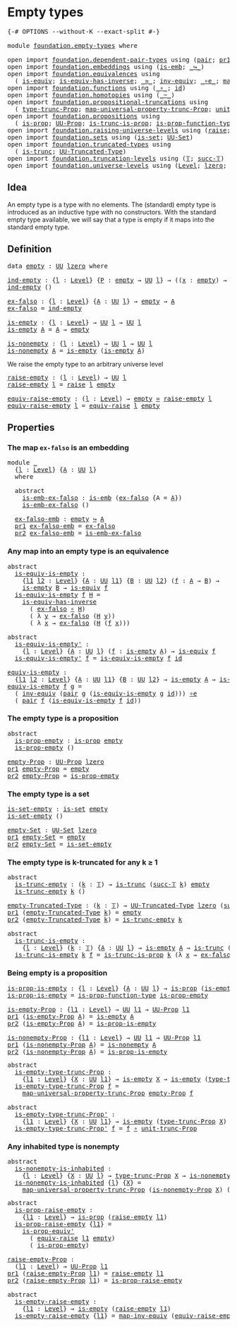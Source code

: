 # Empty types

<pre class="Agda"><a id="24" class="Symbol">{-#</a> <a id="28" class="Keyword">OPTIONS</a> <a id="36" class="Pragma">--without-K</a> <a id="48" class="Pragma">--exact-split</a> <a id="62" class="Symbol">#-}</a>

<a id="67" class="Keyword">module</a> <a id="74" href="foundation.empty-types.html" class="Module">foundation.empty-types</a> <a id="97" class="Keyword">where</a>

<a id="104" class="Keyword">open</a> <a id="109" class="Keyword">import</a> <a id="116" href="foundation.dependent-pair-types.html" class="Module">foundation.dependent-pair-types</a> <a id="148" class="Keyword">using</a> <a id="154" class="Symbol">(</a><a id="155" href="foundation-core.dependent-pair-types.html#575" class="InductiveConstructor">pair</a><a id="159" class="Symbol">;</a> <a id="161" href="foundation-core.dependent-pair-types.html#592" class="Field">pr1</a><a id="164" class="Symbol">;</a> <a id="166" href="foundation-core.dependent-pair-types.html#604" class="Field">pr2</a><a id="169" class="Symbol">)</a>
<a id="171" class="Keyword">open</a> <a id="176" class="Keyword">import</a> <a id="183" href="foundation.embeddings.html" class="Module">foundation.embeddings</a> <a id="205" class="Keyword">using</a> <a id="211" class="Symbol">(</a><a id="212" href="foundation-core.embeddings.html#980" class="Function">is-emb</a><a id="218" class="Symbol">;</a> <a id="220" href="foundation-core.embeddings.html#1062" class="Function Operator">_↪_</a><a id="223" class="Symbol">)</a>
<a id="225" class="Keyword">open</a> <a id="230" class="Keyword">import</a> <a id="237" href="foundation.equivalences.html" class="Module">foundation.equivalences</a> <a id="261" class="Keyword">using</a>
  <a id="269" class="Symbol">(</a> <a id="271" href="foundation-core.equivalences.html#1542" class="Function">is-equiv</a><a id="279" class="Symbol">;</a> <a id="281" href="foundation-core.equivalences.html#2999" class="Function">is-equiv-has-inverse</a><a id="301" class="Symbol">;</a> <a id="303" href="foundation-core.equivalences.html#1607" class="Function Operator">_≃_</a><a id="306" class="Symbol">;</a> <a id="308" href="foundation-core.equivalences.html#5707" class="Function">inv-equiv</a><a id="317" class="Symbol">;</a> <a id="319" href="foundation-core.equivalences.html#7843" class="Function Operator">_∘e_</a><a id="323" class="Symbol">;</a> <a id="325" href="foundation-core.equivalences.html#5022" class="Function">map-inv-equiv</a><a id="338" class="Symbol">)</a>
<a id="340" class="Keyword">open</a> <a id="345" class="Keyword">import</a> <a id="352" href="foundation.functions.html" class="Module">foundation.functions</a> <a id="373" class="Keyword">using</a> <a id="379" class="Symbol">(</a><a id="380" href="foundation-core.functions.html#407" class="Function Operator">_∘_</a><a id="383" class="Symbol">;</a> <a id="385" href="foundation-core.functions.html#309" class="Function">id</a><a id="387" class="Symbol">)</a>
<a id="389" class="Keyword">open</a> <a id="394" class="Keyword">import</a> <a id="401" href="foundation.homotopies.html" class="Module">foundation.homotopies</a> <a id="423" class="Keyword">using</a> <a id="429" class="Symbol">(</a><a id="430" href="foundation-core.homotopies.html#467" class="Function Operator">_~_</a><a id="433" class="Symbol">)</a>
<a id="435" class="Keyword">open</a> <a id="440" class="Keyword">import</a> <a id="447" href="foundation.propositional-truncations.html" class="Module">foundation.propositional-truncations</a> <a id="484" class="Keyword">using</a>
  <a id="492" class="Symbol">(</a> <a id="494" href="foundation.propositional-truncations.html#1701" class="Postulate">type-trunc-Prop</a><a id="509" class="Symbol">;</a> <a id="511" href="foundation.propositional-truncations.html#4789" class="Function">map-universal-property-trunc-Prop</a><a id="544" class="Symbol">;</a> <a id="546" href="foundation.propositional-truncations.html#1756" class="Postulate">unit-trunc-Prop</a><a id="561" class="Symbol">)</a>
<a id="563" class="Keyword">open</a> <a id="568" class="Keyword">import</a> <a id="575" href="foundation.propositions.html" class="Module">foundation.propositions</a> <a id="599" class="Keyword">using</a>
  <a id="607" class="Symbol">(</a> <a id="609" href="foundation-core.propositions.html#1246" class="Function">is-prop</a><a id="616" class="Symbol">;</a> <a id="618" href="foundation-core.propositions.html#1322" class="Function">UU-Prop</a><a id="625" class="Symbol">;</a> <a id="627" href="foundation.propositions.html#940" class="Function">is-trunc-is-prop</a><a id="643" class="Symbol">;</a> <a id="645" href="foundation.propositions.html#3080" class="Function">is-prop-function-type</a><a id="666" class="Symbol">;</a> <a id="668" href="foundation-core.propositions.html#4815" class="Function">is-prop-equiv&#39;</a><a id="682" class="Symbol">)</a>
<a id="684" class="Keyword">open</a> <a id="689" class="Keyword">import</a> <a id="696" href="foundation.raising-universe-levels.html" class="Module">foundation.raising-universe-levels</a> <a id="731" class="Keyword">using</a> <a id="737" class="Symbol">(</a><a id="738" href="foundation.raising-universe-levels.html#765" class="Datatype">raise</a><a id="743" class="Symbol">;</a> <a id="745" href="foundation.raising-universe-levels.html#1342" class="Function">equiv-raise</a><a id="756" class="Symbol">)</a>
<a id="758" class="Keyword">open</a> <a id="763" class="Keyword">import</a> <a id="770" href="foundation.sets.html" class="Module">foundation.sets</a> <a id="786" class="Keyword">using</a> <a id="792" class="Symbol">(</a><a id="793" href="foundation-core.sets.html#1099" class="Function">is-set</a><a id="799" class="Symbol">;</a> <a id="801" href="foundation-core.sets.html#1177" class="Function">UU-Set</a><a id="807" class="Symbol">)</a>
<a id="809" class="Keyword">open</a> <a id="814" class="Keyword">import</a> <a id="821" href="foundation.truncated-types.html" class="Module">foundation.truncated-types</a> <a id="848" class="Keyword">using</a>
  <a id="856" class="Symbol">(</a> <a id="858" href="foundation-core.truncated-types.html#1466" class="Function">is-trunc</a><a id="866" class="Symbol">;</a> <a id="868" href="foundation-core.truncated-types.html#1651" class="Function">UU-Truncated-Type</a><a id="885" class="Symbol">)</a>
<a id="887" class="Keyword">open</a> <a id="892" class="Keyword">import</a> <a id="899" href="foundation.truncation-levels.html" class="Module">foundation.truncation-levels</a> <a id="928" class="Keyword">using</a> <a id="934" class="Symbol">(</a><a id="935" href="foundation-core.truncation-levels.html#382" class="Datatype">𝕋</a><a id="936" class="Symbol">;</a> <a id="938" href="foundation-core.truncation-levels.html#419" class="InductiveConstructor">succ-𝕋</a><a id="944" class="Symbol">)</a>
<a id="946" class="Keyword">open</a> <a id="951" class="Keyword">import</a> <a id="958" href="foundation.universe-levels.html" class="Module">foundation.universe-levels</a> <a id="985" class="Keyword">using</a> <a id="991" class="Symbol">(</a><a id="992" href="Agda.Primitive.html#597" class="Postulate">Level</a><a id="997" class="Symbol">;</a> <a id="999" href="Agda.Primitive.html#764" class="Primitive">lzero</a><a id="1004" class="Symbol">;</a> <a id="1006" href="foundation-core.universe-levels.html#222" class="Primitive">UU</a><a id="1008" class="Symbol">)</a>
</pre>
## Idea

An empty type is a type with no elements. The (standard) empty type is introduced as an inductive type with no constructors. With the standard empty type available, we will say that a type is empty if it maps into the standard empty type.

## Definition

<pre class="Agda"><a id="1287" class="Keyword">data</a> <a id="empty"></a><a id="1292" href="foundation.empty-types.html#1292" class="Datatype">empty</a> <a id="1298" class="Symbol">:</a> <a id="1300" href="foundation-core.universe-levels.html#222" class="Primitive">UU</a> <a id="1303" href="Agda.Primitive.html#764" class="Primitive">lzero</a> <a id="1309" class="Keyword">where</a>

<a id="ind-empty"></a><a id="1316" href="foundation.empty-types.html#1316" class="Function">ind-empty</a> <a id="1326" class="Symbol">:</a> <a id="1328" class="Symbol">{</a><a id="1329" href="foundation.empty-types.html#1329" class="Bound">l</a> <a id="1331" class="Symbol">:</a> <a id="1333" href="Agda.Primitive.html#597" class="Postulate">Level</a><a id="1338" class="Symbol">}</a> <a id="1340" class="Symbol">{</a><a id="1341" href="foundation.empty-types.html#1341" class="Bound">P</a> <a id="1343" class="Symbol">:</a> <a id="1345" href="foundation.empty-types.html#1292" class="Datatype">empty</a> <a id="1351" class="Symbol">→</a> <a id="1353" href="foundation-core.universe-levels.html#222" class="Primitive">UU</a> <a id="1356" href="foundation.empty-types.html#1329" class="Bound">l</a><a id="1357" class="Symbol">}</a> <a id="1359" class="Symbol">→</a> <a id="1361" class="Symbol">((</a><a id="1363" href="foundation.empty-types.html#1363" class="Bound">x</a> <a id="1365" class="Symbol">:</a> <a id="1367" href="foundation.empty-types.html#1292" class="Datatype">empty</a><a id="1372" class="Symbol">)</a> <a id="1374" class="Symbol">→</a> <a id="1376" href="foundation.empty-types.html#1341" class="Bound">P</a> <a id="1378" href="foundation.empty-types.html#1363" class="Bound">x</a><a id="1379" class="Symbol">)</a>
<a id="1381" href="foundation.empty-types.html#1316" class="Function">ind-empty</a> <a id="1391" class="Symbol">()</a>

<a id="ex-falso"></a><a id="1395" href="foundation.empty-types.html#1395" class="Function">ex-falso</a> <a id="1404" class="Symbol">:</a> <a id="1406" class="Symbol">{</a><a id="1407" href="foundation.empty-types.html#1407" class="Bound">l</a> <a id="1409" class="Symbol">:</a> <a id="1411" href="Agda.Primitive.html#597" class="Postulate">Level</a><a id="1416" class="Symbol">}</a> <a id="1418" class="Symbol">{</a><a id="1419" href="foundation.empty-types.html#1419" class="Bound">A</a> <a id="1421" class="Symbol">:</a> <a id="1423" href="foundation-core.universe-levels.html#222" class="Primitive">UU</a> <a id="1426" href="foundation.empty-types.html#1407" class="Bound">l</a><a id="1427" class="Symbol">}</a> <a id="1429" class="Symbol">→</a> <a id="1431" href="foundation.empty-types.html#1292" class="Datatype">empty</a> <a id="1437" class="Symbol">→</a> <a id="1439" href="foundation.empty-types.html#1419" class="Bound">A</a>
<a id="1441" href="foundation.empty-types.html#1395" class="Function">ex-falso</a> <a id="1450" class="Symbol">=</a> <a id="1452" href="foundation.empty-types.html#1316" class="Function">ind-empty</a>

<a id="is-empty"></a><a id="1463" href="foundation.empty-types.html#1463" class="Function">is-empty</a> <a id="1472" class="Symbol">:</a> <a id="1474" class="Symbol">{</a><a id="1475" href="foundation.empty-types.html#1475" class="Bound">l</a> <a id="1477" class="Symbol">:</a> <a id="1479" href="Agda.Primitive.html#597" class="Postulate">Level</a><a id="1484" class="Symbol">}</a> <a id="1486" class="Symbol">→</a> <a id="1488" href="foundation-core.universe-levels.html#222" class="Primitive">UU</a> <a id="1491" href="foundation.empty-types.html#1475" class="Bound">l</a> <a id="1493" class="Symbol">→</a> <a id="1495" href="foundation-core.universe-levels.html#222" class="Primitive">UU</a> <a id="1498" href="foundation.empty-types.html#1475" class="Bound">l</a>
<a id="1500" href="foundation.empty-types.html#1463" class="Function">is-empty</a> <a id="1509" href="foundation.empty-types.html#1509" class="Bound">A</a> <a id="1511" class="Symbol">=</a> <a id="1513" href="foundation.empty-types.html#1509" class="Bound">A</a> <a id="1515" class="Symbol">→</a> <a id="1517" href="foundation.empty-types.html#1292" class="Datatype">empty</a>

<a id="is-nonempty"></a><a id="1524" href="foundation.empty-types.html#1524" class="Function">is-nonempty</a> <a id="1536" class="Symbol">:</a> <a id="1538" class="Symbol">{</a><a id="1539" href="foundation.empty-types.html#1539" class="Bound">l</a> <a id="1541" class="Symbol">:</a> <a id="1543" href="Agda.Primitive.html#597" class="Postulate">Level</a><a id="1548" class="Symbol">}</a> <a id="1550" class="Symbol">→</a> <a id="1552" href="foundation-core.universe-levels.html#222" class="Primitive">UU</a> <a id="1555" href="foundation.empty-types.html#1539" class="Bound">l</a> <a id="1557" class="Symbol">→</a> <a id="1559" href="foundation-core.universe-levels.html#222" class="Primitive">UU</a> <a id="1562" href="foundation.empty-types.html#1539" class="Bound">l</a>
<a id="1564" href="foundation.empty-types.html#1524" class="Function">is-nonempty</a> <a id="1576" href="foundation.empty-types.html#1576" class="Bound">A</a> <a id="1578" class="Symbol">=</a> <a id="1580" href="foundation.empty-types.html#1463" class="Function">is-empty</a> <a id="1589" class="Symbol">(</a><a id="1590" href="foundation.empty-types.html#1463" class="Function">is-empty</a> <a id="1599" href="foundation.empty-types.html#1576" class="Bound">A</a><a id="1600" class="Symbol">)</a>
</pre>
We raise the empty type to an arbitrary universe level

<pre class="Agda"><a id="raise-empty"></a><a id="1671" href="foundation.empty-types.html#1671" class="Function">raise-empty</a> <a id="1683" class="Symbol">:</a> <a id="1685" class="Symbol">(</a><a id="1686" href="foundation.empty-types.html#1686" class="Bound">l</a> <a id="1688" class="Symbol">:</a> <a id="1690" href="Agda.Primitive.html#597" class="Postulate">Level</a><a id="1695" class="Symbol">)</a> <a id="1697" class="Symbol">→</a> <a id="1699" href="foundation-core.universe-levels.html#222" class="Primitive">UU</a> <a id="1702" href="foundation.empty-types.html#1686" class="Bound">l</a>
<a id="1704" href="foundation.empty-types.html#1671" class="Function">raise-empty</a> <a id="1716" href="foundation.empty-types.html#1716" class="Bound">l</a> <a id="1718" class="Symbol">=</a> <a id="1720" href="foundation.raising-universe-levels.html#765" class="Datatype">raise</a> <a id="1726" href="foundation.empty-types.html#1716" class="Bound">l</a> <a id="1728" href="foundation.empty-types.html#1292" class="Datatype">empty</a>

<a id="equiv-raise-empty"></a><a id="1735" href="foundation.empty-types.html#1735" class="Function">equiv-raise-empty</a> <a id="1753" class="Symbol">:</a> <a id="1755" class="Symbol">(</a><a id="1756" href="foundation.empty-types.html#1756" class="Bound">l</a> <a id="1758" class="Symbol">:</a> <a id="1760" href="Agda.Primitive.html#597" class="Postulate">Level</a><a id="1765" class="Symbol">)</a> <a id="1767" class="Symbol">→</a> <a id="1769" href="foundation.empty-types.html#1292" class="Datatype">empty</a> <a id="1775" href="foundation-core.equivalences.html#1607" class="Function Operator">≃</a> <a id="1777" href="foundation.empty-types.html#1671" class="Function">raise-empty</a> <a id="1789" href="foundation.empty-types.html#1756" class="Bound">l</a>
<a id="1791" href="foundation.empty-types.html#1735" class="Function">equiv-raise-empty</a> <a id="1809" href="foundation.empty-types.html#1809" class="Bound">l</a> <a id="1811" class="Symbol">=</a> <a id="1813" href="foundation.raising-universe-levels.html#1342" class="Function">equiv-raise</a> <a id="1825" href="foundation.empty-types.html#1809" class="Bound">l</a> <a id="1827" href="foundation.empty-types.html#1292" class="Datatype">empty</a>
</pre>
## Properties

### The map `ex-falso` is an embedding

<pre class="Agda"><a id="1901" class="Keyword">module</a> <a id="1908" href="foundation.empty-types.html#1908" class="Module">_</a>
  <a id="1912" class="Symbol">{</a><a id="1913" href="foundation.empty-types.html#1913" class="Bound">l</a> <a id="1915" class="Symbol">:</a> <a id="1917" href="Agda.Primitive.html#597" class="Postulate">Level</a><a id="1922" class="Symbol">}</a> <a id="1924" class="Symbol">{</a><a id="1925" href="foundation.empty-types.html#1925" class="Bound">A</a> <a id="1927" class="Symbol">:</a> <a id="1929" href="foundation-core.universe-levels.html#222" class="Primitive">UU</a> <a id="1932" href="foundation.empty-types.html#1913" class="Bound">l</a><a id="1933" class="Symbol">}</a>
  <a id="1937" class="Keyword">where</a>
  
  <a id="1948" class="Keyword">abstract</a>
    <a id="1961" href="foundation.empty-types.html#1961" class="Function">is-emb-ex-falso</a> <a id="1977" class="Symbol">:</a> <a id="1979" href="foundation-core.embeddings.html#980" class="Function">is-emb</a> <a id="1986" class="Symbol">(</a><a id="1987" href="foundation.empty-types.html#1395" class="Function">ex-falso</a> <a id="1996" class="Symbol">{</a><a id="1997" class="Argument">A</a> <a id="1999" class="Symbol">=</a> <a id="2001" href="foundation.empty-types.html#1925" class="Bound">A</a><a id="2002" class="Symbol">})</a>
    <a id="2009" href="foundation.empty-types.html#1961" class="Function">is-emb-ex-falso</a> <a id="2025" class="Symbol">()</a>

  <a id="2031" href="foundation.empty-types.html#2031" class="Function">ex-falso-emb</a> <a id="2044" class="Symbol">:</a> <a id="2046" href="foundation.empty-types.html#1292" class="Datatype">empty</a> <a id="2052" href="foundation-core.embeddings.html#1062" class="Function Operator">↪</a> <a id="2054" href="foundation.empty-types.html#1925" class="Bound">A</a>
  <a id="2058" href="foundation-core.dependent-pair-types.html#592" class="Field">pr1</a> <a id="2062" href="foundation.empty-types.html#2031" class="Function">ex-falso-emb</a> <a id="2075" class="Symbol">=</a> <a id="2077" href="foundation.empty-types.html#1395" class="Function">ex-falso</a>
  <a id="2088" href="foundation-core.dependent-pair-types.html#604" class="Field">pr2</a> <a id="2092" href="foundation.empty-types.html#2031" class="Function">ex-falso-emb</a> <a id="2105" class="Symbol">=</a> <a id="2107" href="foundation.empty-types.html#1961" class="Function">is-emb-ex-falso</a>
</pre>
### Any map into an empty type is an equivalence

<pre class="Agda"><a id="2186" class="Keyword">abstract</a>
  <a id="is-equiv-is-empty"></a><a id="2197" href="foundation.empty-types.html#2197" class="Function">is-equiv-is-empty</a> <a id="2215" class="Symbol">:</a>
    <a id="2221" class="Symbol">{</a><a id="2222" href="foundation.empty-types.html#2222" class="Bound">l1</a> <a id="2225" href="foundation.empty-types.html#2225" class="Bound">l2</a> <a id="2228" class="Symbol">:</a> <a id="2230" href="Agda.Primitive.html#597" class="Postulate">Level</a><a id="2235" class="Symbol">}</a> <a id="2237" class="Symbol">{</a><a id="2238" href="foundation.empty-types.html#2238" class="Bound">A</a> <a id="2240" class="Symbol">:</a> <a id="2242" href="foundation-core.universe-levels.html#222" class="Primitive">UU</a> <a id="2245" href="foundation.empty-types.html#2222" class="Bound">l1</a><a id="2247" class="Symbol">}</a> <a id="2249" class="Symbol">{</a><a id="2250" href="foundation.empty-types.html#2250" class="Bound">B</a> <a id="2252" class="Symbol">:</a> <a id="2254" href="foundation-core.universe-levels.html#222" class="Primitive">UU</a> <a id="2257" href="foundation.empty-types.html#2225" class="Bound">l2</a><a id="2259" class="Symbol">}</a> <a id="2261" class="Symbol">(</a><a id="2262" href="foundation.empty-types.html#2262" class="Bound">f</a> <a id="2264" class="Symbol">:</a> <a id="2266" href="foundation.empty-types.html#2238" class="Bound">A</a> <a id="2268" class="Symbol">→</a> <a id="2270" href="foundation.empty-types.html#2250" class="Bound">B</a><a id="2271" class="Symbol">)</a> <a id="2273" class="Symbol">→</a>
    <a id="2279" href="foundation.empty-types.html#1463" class="Function">is-empty</a> <a id="2288" href="foundation.empty-types.html#2250" class="Bound">B</a> <a id="2290" class="Symbol">→</a> <a id="2292" href="foundation-core.equivalences.html#1542" class="Function">is-equiv</a> <a id="2301" href="foundation.empty-types.html#2262" class="Bound">f</a>
  <a id="2305" href="foundation.empty-types.html#2197" class="Function">is-equiv-is-empty</a> <a id="2323" href="foundation.empty-types.html#2323" class="Bound">f</a> <a id="2325" href="foundation.empty-types.html#2325" class="Bound">H</a> <a id="2327" class="Symbol">=</a>
    <a id="2333" href="foundation-core.equivalences.html#2999" class="Function">is-equiv-has-inverse</a>
      <a id="2360" class="Symbol">(</a> <a id="2362" href="foundation.empty-types.html#1395" class="Function">ex-falso</a> <a id="2371" href="foundation-core.functions.html#407" class="Function Operator">∘</a> <a id="2373" href="foundation.empty-types.html#2325" class="Bound">H</a><a id="2374" class="Symbol">)</a>
      <a id="2382" class="Symbol">(</a> <a id="2384" class="Symbol">λ</a> <a id="2386" href="foundation.empty-types.html#2386" class="Bound">y</a> <a id="2388" class="Symbol">→</a> <a id="2390" href="foundation.empty-types.html#1395" class="Function">ex-falso</a> <a id="2399" class="Symbol">(</a><a id="2400" href="foundation.empty-types.html#2325" class="Bound">H</a> <a id="2402" href="foundation.empty-types.html#2386" class="Bound">y</a><a id="2403" class="Symbol">))</a>
      <a id="2412" class="Symbol">(</a> <a id="2414" class="Symbol">λ</a> <a id="2416" href="foundation.empty-types.html#2416" class="Bound">x</a> <a id="2418" class="Symbol">→</a> <a id="2420" href="foundation.empty-types.html#1395" class="Function">ex-falso</a> <a id="2429" class="Symbol">(</a><a id="2430" href="foundation.empty-types.html#2325" class="Bound">H</a> <a id="2432" class="Symbol">(</a><a id="2433" href="foundation.empty-types.html#2323" class="Bound">f</a> <a id="2435" href="foundation.empty-types.html#2416" class="Bound">x</a><a id="2436" class="Symbol">)))</a>

<a id="2441" class="Keyword">abstract</a>
  <a id="is-equiv-is-empty&#39;"></a><a id="2452" href="foundation.empty-types.html#2452" class="Function">is-equiv-is-empty&#39;</a> <a id="2471" class="Symbol">:</a>
    <a id="2477" class="Symbol">{</a><a id="2478" href="foundation.empty-types.html#2478" class="Bound">l</a> <a id="2480" class="Symbol">:</a> <a id="2482" href="Agda.Primitive.html#597" class="Postulate">Level</a><a id="2487" class="Symbol">}</a> <a id="2489" class="Symbol">{</a><a id="2490" href="foundation.empty-types.html#2490" class="Bound">A</a> <a id="2492" class="Symbol">:</a> <a id="2494" href="foundation-core.universe-levels.html#222" class="Primitive">UU</a> <a id="2497" href="foundation.empty-types.html#2478" class="Bound">l</a><a id="2498" class="Symbol">}</a> <a id="2500" class="Symbol">(</a><a id="2501" href="foundation.empty-types.html#2501" class="Bound">f</a> <a id="2503" class="Symbol">:</a> <a id="2505" href="foundation.empty-types.html#1463" class="Function">is-empty</a> <a id="2514" href="foundation.empty-types.html#2490" class="Bound">A</a><a id="2515" class="Symbol">)</a> <a id="2517" class="Symbol">→</a> <a id="2519" href="foundation-core.equivalences.html#1542" class="Function">is-equiv</a> <a id="2528" href="foundation.empty-types.html#2501" class="Bound">f</a>
  <a id="2532" href="foundation.empty-types.html#2452" class="Function">is-equiv-is-empty&#39;</a> <a id="2551" href="foundation.empty-types.html#2551" class="Bound">f</a> <a id="2553" class="Symbol">=</a> <a id="2555" href="foundation.empty-types.html#2197" class="Function">is-equiv-is-empty</a> <a id="2573" href="foundation.empty-types.html#2551" class="Bound">f</a> <a id="2575" href="foundation-core.functions.html#309" class="Function">id</a>

<a id="equiv-is-empty"></a><a id="2579" href="foundation.empty-types.html#2579" class="Function">equiv-is-empty</a> <a id="2594" class="Symbol">:</a>
  <a id="2598" class="Symbol">{</a><a id="2599" href="foundation.empty-types.html#2599" class="Bound">l1</a> <a id="2602" href="foundation.empty-types.html#2602" class="Bound">l2</a> <a id="2605" class="Symbol">:</a> <a id="2607" href="Agda.Primitive.html#597" class="Postulate">Level</a><a id="2612" class="Symbol">}</a> <a id="2614" class="Symbol">{</a><a id="2615" href="foundation.empty-types.html#2615" class="Bound">A</a> <a id="2617" class="Symbol">:</a> <a id="2619" href="foundation-core.universe-levels.html#222" class="Primitive">UU</a> <a id="2622" href="foundation.empty-types.html#2599" class="Bound">l1</a><a id="2624" class="Symbol">}</a> <a id="2626" class="Symbol">{</a><a id="2627" href="foundation.empty-types.html#2627" class="Bound">B</a> <a id="2629" class="Symbol">:</a> <a id="2631" href="foundation-core.universe-levels.html#222" class="Primitive">UU</a> <a id="2634" href="foundation.empty-types.html#2602" class="Bound">l2</a><a id="2636" class="Symbol">}</a> <a id="2638" class="Symbol">→</a> <a id="2640" href="foundation.empty-types.html#1463" class="Function">is-empty</a> <a id="2649" href="foundation.empty-types.html#2615" class="Bound">A</a> <a id="2651" class="Symbol">→</a> <a id="2653" href="foundation.empty-types.html#1463" class="Function">is-empty</a> <a id="2662" href="foundation.empty-types.html#2627" class="Bound">B</a> <a id="2664" class="Symbol">→</a> <a id="2666" href="foundation.empty-types.html#2615" class="Bound">A</a> <a id="2668" href="foundation-core.equivalences.html#1607" class="Function Operator">≃</a> <a id="2670" href="foundation.empty-types.html#2627" class="Bound">B</a>
<a id="2672" href="foundation.empty-types.html#2579" class="Function">equiv-is-empty</a> <a id="2687" href="foundation.empty-types.html#2687" class="Bound">f</a> <a id="2689" href="foundation.empty-types.html#2689" class="Bound">g</a> <a id="2691" class="Symbol">=</a>
  <a id="2695" class="Symbol">(</a> <a id="2697" href="foundation-core.equivalences.html#5707" class="Function">inv-equiv</a> <a id="2707" class="Symbol">(</a><a id="2708" href="foundation-core.dependent-pair-types.html#575" class="InductiveConstructor">pair</a> <a id="2713" href="foundation.empty-types.html#2689" class="Bound">g</a> <a id="2715" class="Symbol">(</a><a id="2716" href="foundation.empty-types.html#2197" class="Function">is-equiv-is-empty</a> <a id="2734" href="foundation.empty-types.html#2689" class="Bound">g</a> <a id="2736" href="foundation-core.functions.html#309" class="Function">id</a><a id="2738" class="Symbol">)))</a> <a id="2742" href="foundation-core.equivalences.html#7843" class="Function Operator">∘e</a>
  <a id="2747" class="Symbol">(</a> <a id="2749" href="foundation-core.dependent-pair-types.html#575" class="InductiveConstructor">pair</a> <a id="2754" href="foundation.empty-types.html#2687" class="Bound">f</a> <a id="2756" class="Symbol">(</a><a id="2757" href="foundation.empty-types.html#2197" class="Function">is-equiv-is-empty</a> <a id="2775" href="foundation.empty-types.html#2687" class="Bound">f</a> <a id="2777" href="foundation-core.functions.html#309" class="Function">id</a><a id="2779" class="Symbol">))</a>
</pre>
### The empty type is a proposition

<pre class="Agda"><a id="2832" class="Keyword">abstract</a>
  <a id="is-prop-empty"></a><a id="2843" href="foundation.empty-types.html#2843" class="Function">is-prop-empty</a> <a id="2857" class="Symbol">:</a> <a id="2859" href="foundation-core.propositions.html#1246" class="Function">is-prop</a> <a id="2867" href="foundation.empty-types.html#1292" class="Datatype">empty</a>
  <a id="2875" href="foundation.empty-types.html#2843" class="Function">is-prop-empty</a> <a id="2889" class="Symbol">()</a>

<a id="empty-Prop"></a><a id="2893" href="foundation.empty-types.html#2893" class="Function">empty-Prop</a> <a id="2904" class="Symbol">:</a> <a id="2906" href="foundation-core.propositions.html#1322" class="Function">UU-Prop</a> <a id="2914" href="Agda.Primitive.html#764" class="Primitive">lzero</a>
<a id="2920" href="foundation-core.dependent-pair-types.html#592" class="Field">pr1</a> <a id="2924" href="foundation.empty-types.html#2893" class="Function">empty-Prop</a> <a id="2935" class="Symbol">=</a> <a id="2937" href="foundation.empty-types.html#1292" class="Datatype">empty</a>
<a id="2943" href="foundation-core.dependent-pair-types.html#604" class="Field">pr2</a> <a id="2947" href="foundation.empty-types.html#2893" class="Function">empty-Prop</a> <a id="2958" class="Symbol">=</a> <a id="2960" href="foundation.empty-types.html#2843" class="Function">is-prop-empty</a>
</pre>
### The empty type is a set

<pre class="Agda"><a id="is-set-empty"></a><a id="3016" href="foundation.empty-types.html#3016" class="Function">is-set-empty</a> <a id="3029" class="Symbol">:</a> <a id="3031" href="foundation-core.sets.html#1099" class="Function">is-set</a> <a id="3038" href="foundation.empty-types.html#1292" class="Datatype">empty</a>
<a id="3044" href="foundation.empty-types.html#3016" class="Function">is-set-empty</a> <a id="3057" class="Symbol">()</a>

<a id="empty-Set"></a><a id="3061" href="foundation.empty-types.html#3061" class="Function">empty-Set</a> <a id="3071" class="Symbol">:</a> <a id="3073" href="foundation-core.sets.html#1177" class="Function">UU-Set</a> <a id="3080" href="Agda.Primitive.html#764" class="Primitive">lzero</a>
<a id="3086" href="foundation-core.dependent-pair-types.html#592" class="Field">pr1</a> <a id="3090" href="foundation.empty-types.html#3061" class="Function">empty-Set</a> <a id="3100" class="Symbol">=</a> <a id="3102" href="foundation.empty-types.html#1292" class="Datatype">empty</a>
<a id="3108" href="foundation-core.dependent-pair-types.html#604" class="Field">pr2</a> <a id="3112" href="foundation.empty-types.html#3061" class="Function">empty-Set</a> <a id="3122" class="Symbol">=</a> <a id="3124" href="foundation.empty-types.html#3016" class="Function">is-set-empty</a>
</pre>
### The empty type is k-truncated for any k ≥ 1

<pre class="Agda"><a id="3199" class="Keyword">abstract</a>
  <a id="is-trunc-empty"></a><a id="3210" href="foundation.empty-types.html#3210" class="Function">is-trunc-empty</a> <a id="3225" class="Symbol">:</a> <a id="3227" class="Symbol">(</a><a id="3228" href="foundation.empty-types.html#3228" class="Bound">k</a> <a id="3230" class="Symbol">:</a> <a id="3232" href="foundation-core.truncation-levels.html#382" class="Datatype">𝕋</a><a id="3233" class="Symbol">)</a> <a id="3235" class="Symbol">→</a> <a id="3237" href="foundation-core.truncated-types.html#1466" class="Function">is-trunc</a> <a id="3246" class="Symbol">(</a><a id="3247" href="foundation-core.truncation-levels.html#419" class="InductiveConstructor">succ-𝕋</a> <a id="3254" href="foundation.empty-types.html#3228" class="Bound">k</a><a id="3255" class="Symbol">)</a> <a id="3257" href="foundation.empty-types.html#1292" class="Datatype">empty</a>
  <a id="3265" href="foundation.empty-types.html#3210" class="Function">is-trunc-empty</a> <a id="3280" href="foundation.empty-types.html#3280" class="Bound">k</a> <a id="3282" class="Symbol">()</a>

<a id="empty-Truncated-Type"></a><a id="3286" href="foundation.empty-types.html#3286" class="Function">empty-Truncated-Type</a> <a id="3307" class="Symbol">:</a> <a id="3309" class="Symbol">(</a><a id="3310" href="foundation.empty-types.html#3310" class="Bound">k</a> <a id="3312" class="Symbol">:</a> <a id="3314" href="foundation-core.truncation-levels.html#382" class="Datatype">𝕋</a><a id="3315" class="Symbol">)</a> <a id="3317" class="Symbol">→</a> <a id="3319" href="foundation-core.truncated-types.html#1651" class="Function">UU-Truncated-Type</a> <a id="3337" href="Agda.Primitive.html#764" class="Primitive">lzero</a> <a id="3343" class="Symbol">(</a><a id="3344" href="foundation-core.truncation-levels.html#419" class="InductiveConstructor">succ-𝕋</a> <a id="3351" href="foundation.empty-types.html#3310" class="Bound">k</a><a id="3352" class="Symbol">)</a>
<a id="3354" href="foundation-core.dependent-pair-types.html#592" class="Field">pr1</a> <a id="3358" class="Symbol">(</a><a id="3359" href="foundation.empty-types.html#3286" class="Function">empty-Truncated-Type</a> <a id="3380" href="foundation.empty-types.html#3380" class="Bound">k</a><a id="3381" class="Symbol">)</a> <a id="3383" class="Symbol">=</a> <a id="3385" href="foundation.empty-types.html#1292" class="Datatype">empty</a>
<a id="3391" href="foundation-core.dependent-pair-types.html#604" class="Field">pr2</a> <a id="3395" class="Symbol">(</a><a id="3396" href="foundation.empty-types.html#3286" class="Function">empty-Truncated-Type</a> <a id="3417" href="foundation.empty-types.html#3417" class="Bound">k</a><a id="3418" class="Symbol">)</a> <a id="3420" class="Symbol">=</a> <a id="3422" href="foundation.empty-types.html#3210" class="Function">is-trunc-empty</a> <a id="3437" href="foundation.empty-types.html#3417" class="Bound">k</a>

<a id="3440" class="Keyword">abstract</a>
  <a id="is-trunc-is-empty"></a><a id="3451" href="foundation.empty-types.html#3451" class="Function">is-trunc-is-empty</a> <a id="3469" class="Symbol">:</a>
    <a id="3475" class="Symbol">{</a><a id="3476" href="foundation.empty-types.html#3476" class="Bound">l</a> <a id="3478" class="Symbol">:</a> <a id="3480" href="Agda.Primitive.html#597" class="Postulate">Level</a><a id="3485" class="Symbol">}</a> <a id="3487" class="Symbol">(</a><a id="3488" href="foundation.empty-types.html#3488" class="Bound">k</a> <a id="3490" class="Symbol">:</a> <a id="3492" href="foundation-core.truncation-levels.html#382" class="Datatype">𝕋</a><a id="3493" class="Symbol">)</a> <a id="3495" class="Symbol">{</a><a id="3496" href="foundation.empty-types.html#3496" class="Bound">A</a> <a id="3498" class="Symbol">:</a> <a id="3500" href="foundation-core.universe-levels.html#222" class="Primitive">UU</a> <a id="3503" href="foundation.empty-types.html#3476" class="Bound">l</a><a id="3504" class="Symbol">}</a> <a id="3506" class="Symbol">→</a> <a id="3508" href="foundation.empty-types.html#1463" class="Function">is-empty</a> <a id="3517" href="foundation.empty-types.html#3496" class="Bound">A</a> <a id="3519" class="Symbol">→</a> <a id="3521" href="foundation-core.truncated-types.html#1466" class="Function">is-trunc</a> <a id="3530" class="Symbol">(</a><a id="3531" href="foundation-core.truncation-levels.html#419" class="InductiveConstructor">succ-𝕋</a> <a id="3538" href="foundation.empty-types.html#3488" class="Bound">k</a><a id="3539" class="Symbol">)</a> <a id="3541" href="foundation.empty-types.html#3496" class="Bound">A</a>
  <a id="3545" href="foundation.empty-types.html#3451" class="Function">is-trunc-is-empty</a> <a id="3563" href="foundation.empty-types.html#3563" class="Bound">k</a> <a id="3565" href="foundation.empty-types.html#3565" class="Bound">f</a> <a id="3567" class="Symbol">=</a> <a id="3569" href="foundation.propositions.html#940" class="Function">is-trunc-is-prop</a> <a id="3586" href="foundation.empty-types.html#3563" class="Bound">k</a> <a id="3588" class="Symbol">(λ</a> <a id="3591" href="foundation.empty-types.html#3591" class="Bound">x</a> <a id="3593" class="Symbol">→</a> <a id="3595" href="foundation.empty-types.html#1395" class="Function">ex-falso</a> <a id="3604" class="Symbol">(</a><a id="3605" href="foundation.empty-types.html#3565" class="Bound">f</a> <a id="3607" href="foundation.empty-types.html#3591" class="Bound">x</a><a id="3608" class="Symbol">))</a>
</pre>
### Being empty is a proposition

<pre class="Agda"><a id="is-prop-is-empty"></a><a id="3658" href="foundation.empty-types.html#3658" class="Function">is-prop-is-empty</a> <a id="3675" class="Symbol">:</a> <a id="3677" class="Symbol">{</a><a id="3678" href="foundation.empty-types.html#3678" class="Bound">l</a> <a id="3680" class="Symbol">:</a> <a id="3682" href="Agda.Primitive.html#597" class="Postulate">Level</a><a id="3687" class="Symbol">}</a> <a id="3689" class="Symbol">{</a><a id="3690" href="foundation.empty-types.html#3690" class="Bound">A</a> <a id="3692" class="Symbol">:</a> <a id="3694" href="foundation-core.universe-levels.html#222" class="Primitive">UU</a> <a id="3697" href="foundation.empty-types.html#3678" class="Bound">l</a><a id="3698" class="Symbol">}</a> <a id="3700" class="Symbol">→</a> <a id="3702" href="foundation-core.propositions.html#1246" class="Function">is-prop</a> <a id="3710" class="Symbol">(</a><a id="3711" href="foundation.empty-types.html#1463" class="Function">is-empty</a> <a id="3720" href="foundation.empty-types.html#3690" class="Bound">A</a><a id="3721" class="Symbol">)</a>
<a id="3723" href="foundation.empty-types.html#3658" class="Function">is-prop-is-empty</a> <a id="3740" class="Symbol">=</a> <a id="3742" href="foundation.propositions.html#3080" class="Function">is-prop-function-type</a> <a id="3764" href="foundation.empty-types.html#2843" class="Function">is-prop-empty</a>

<a id="is-empty-Prop"></a><a id="3779" href="foundation.empty-types.html#3779" class="Function">is-empty-Prop</a> <a id="3793" class="Symbol">:</a> <a id="3795" class="Symbol">{</a><a id="3796" href="foundation.empty-types.html#3796" class="Bound">l1</a> <a id="3799" class="Symbol">:</a> <a id="3801" href="Agda.Primitive.html#597" class="Postulate">Level</a><a id="3806" class="Symbol">}</a> <a id="3808" class="Symbol">→</a> <a id="3810" href="foundation-core.universe-levels.html#222" class="Primitive">UU</a> <a id="3813" href="foundation.empty-types.html#3796" class="Bound">l1</a> <a id="3816" class="Symbol">→</a> <a id="3818" href="foundation-core.propositions.html#1322" class="Function">UU-Prop</a> <a id="3826" href="foundation.empty-types.html#3796" class="Bound">l1</a>
<a id="3829" href="foundation-core.dependent-pair-types.html#592" class="Field">pr1</a> <a id="3833" class="Symbol">(</a><a id="3834" href="foundation.empty-types.html#3779" class="Function">is-empty-Prop</a> <a id="3848" href="foundation.empty-types.html#3848" class="Bound">A</a><a id="3849" class="Symbol">)</a> <a id="3851" class="Symbol">=</a> <a id="3853" href="foundation.empty-types.html#1463" class="Function">is-empty</a> <a id="3862" href="foundation.empty-types.html#3848" class="Bound">A</a>
<a id="3864" href="foundation-core.dependent-pair-types.html#604" class="Field">pr2</a> <a id="3868" class="Symbol">(</a><a id="3869" href="foundation.empty-types.html#3779" class="Function">is-empty-Prop</a> <a id="3883" href="foundation.empty-types.html#3883" class="Bound">A</a><a id="3884" class="Symbol">)</a> <a id="3886" class="Symbol">=</a> <a id="3888" href="foundation.empty-types.html#3658" class="Function">is-prop-is-empty</a>

<a id="is-nonempty-Prop"></a><a id="3906" href="foundation.empty-types.html#3906" class="Function">is-nonempty-Prop</a> <a id="3923" class="Symbol">:</a> <a id="3925" class="Symbol">{</a><a id="3926" href="foundation.empty-types.html#3926" class="Bound">l1</a> <a id="3929" class="Symbol">:</a> <a id="3931" href="Agda.Primitive.html#597" class="Postulate">Level</a><a id="3936" class="Symbol">}</a> <a id="3938" class="Symbol">→</a> <a id="3940" href="foundation-core.universe-levels.html#222" class="Primitive">UU</a> <a id="3943" href="foundation.empty-types.html#3926" class="Bound">l1</a> <a id="3946" class="Symbol">→</a> <a id="3948" href="foundation-core.propositions.html#1322" class="Function">UU-Prop</a> <a id="3956" href="foundation.empty-types.html#3926" class="Bound">l1</a>
<a id="3959" href="foundation-core.dependent-pair-types.html#592" class="Field">pr1</a> <a id="3963" class="Symbol">(</a><a id="3964" href="foundation.empty-types.html#3906" class="Function">is-nonempty-Prop</a> <a id="3981" href="foundation.empty-types.html#3981" class="Bound">A</a><a id="3982" class="Symbol">)</a> <a id="3984" class="Symbol">=</a> <a id="3986" href="foundation.empty-types.html#1524" class="Function">is-nonempty</a> <a id="3998" href="foundation.empty-types.html#3981" class="Bound">A</a>
<a id="4000" href="foundation-core.dependent-pair-types.html#604" class="Field">pr2</a> <a id="4004" class="Symbol">(</a><a id="4005" href="foundation.empty-types.html#3906" class="Function">is-nonempty-Prop</a> <a id="4022" href="foundation.empty-types.html#4022" class="Bound">A</a><a id="4023" class="Symbol">)</a> <a id="4025" class="Symbol">=</a> <a id="4027" href="foundation.empty-types.html#3658" class="Function">is-prop-is-empty</a>
</pre>
<pre class="Agda"><a id="4057" class="Keyword">abstract</a>
  <a id="is-empty-type-trunc-Prop"></a><a id="4068" href="foundation.empty-types.html#4068" class="Function">is-empty-type-trunc-Prop</a> <a id="4093" class="Symbol">:</a>
    <a id="4099" class="Symbol">{</a><a id="4100" href="foundation.empty-types.html#4100" class="Bound">l1</a> <a id="4103" class="Symbol">:</a> <a id="4105" href="Agda.Primitive.html#597" class="Postulate">Level</a><a id="4110" class="Symbol">}</a> <a id="4112" class="Symbol">{</a><a id="4113" href="foundation.empty-types.html#4113" class="Bound">X</a> <a id="4115" class="Symbol">:</a> <a id="4117" href="foundation-core.universe-levels.html#222" class="Primitive">UU</a> <a id="4120" href="foundation.empty-types.html#4100" class="Bound">l1</a><a id="4122" class="Symbol">}</a> <a id="4124" class="Symbol">→</a> <a id="4126" href="foundation.empty-types.html#1463" class="Function">is-empty</a> <a id="4135" href="foundation.empty-types.html#4113" class="Bound">X</a> <a id="4137" class="Symbol">→</a> <a id="4139" href="foundation.empty-types.html#1463" class="Function">is-empty</a> <a id="4148" class="Symbol">(</a><a id="4149" href="foundation.propositional-truncations.html#1701" class="Postulate">type-trunc-Prop</a> <a id="4165" href="foundation.empty-types.html#4113" class="Bound">X</a><a id="4166" class="Symbol">)</a>
  <a id="4170" href="foundation.empty-types.html#4068" class="Function">is-empty-type-trunc-Prop</a> <a id="4195" href="foundation.empty-types.html#4195" class="Bound">f</a> <a id="4197" class="Symbol">=</a>
    <a id="4203" href="foundation.propositional-truncations.html#4789" class="Function">map-universal-property-trunc-Prop</a> <a id="4237" href="foundation.empty-types.html#2893" class="Function">empty-Prop</a> <a id="4248" href="foundation.empty-types.html#4195" class="Bound">f</a>

<a id="4251" class="Keyword">abstract</a>
  <a id="is-empty-type-trunc-Prop&#39;"></a><a id="4262" href="foundation.empty-types.html#4262" class="Function">is-empty-type-trunc-Prop&#39;</a> <a id="4288" class="Symbol">:</a>
    <a id="4294" class="Symbol">{</a><a id="4295" href="foundation.empty-types.html#4295" class="Bound">l1</a> <a id="4298" class="Symbol">:</a> <a id="4300" href="Agda.Primitive.html#597" class="Postulate">Level</a><a id="4305" class="Symbol">}</a> <a id="4307" class="Symbol">{</a><a id="4308" href="foundation.empty-types.html#4308" class="Bound">X</a> <a id="4310" class="Symbol">:</a> <a id="4312" href="foundation-core.universe-levels.html#222" class="Primitive">UU</a> <a id="4315" href="foundation.empty-types.html#4295" class="Bound">l1</a><a id="4317" class="Symbol">}</a> <a id="4319" class="Symbol">→</a> <a id="4321" href="foundation.empty-types.html#1463" class="Function">is-empty</a> <a id="4330" class="Symbol">(</a><a id="4331" href="foundation.propositional-truncations.html#1701" class="Postulate">type-trunc-Prop</a> <a id="4347" href="foundation.empty-types.html#4308" class="Bound">X</a><a id="4348" class="Symbol">)</a> <a id="4350" class="Symbol">→</a> <a id="4352" href="foundation.empty-types.html#1463" class="Function">is-empty</a> <a id="4361" href="foundation.empty-types.html#4308" class="Bound">X</a>
  <a id="4365" href="foundation.empty-types.html#4262" class="Function">is-empty-type-trunc-Prop&#39;</a> <a id="4391" href="foundation.empty-types.html#4391" class="Bound">f</a> <a id="4393" class="Symbol">=</a> <a id="4395" href="foundation.empty-types.html#4391" class="Bound">f</a> <a id="4397" href="foundation-core.functions.html#407" class="Function Operator">∘</a> <a id="4399" href="foundation.propositional-truncations.html#1756" class="Postulate">unit-trunc-Prop</a>
</pre>
### Any inhabited type is nonempty

<pre class="Agda"><a id="4464" class="Keyword">abstract</a>
  <a id="is-nonempty-is-inhabited"></a><a id="4475" href="foundation.empty-types.html#4475" class="Function">is-nonempty-is-inhabited</a> <a id="4500" class="Symbol">:</a>
    <a id="4506" class="Symbol">{</a><a id="4507" href="foundation.empty-types.html#4507" class="Bound">l</a> <a id="4509" class="Symbol">:</a> <a id="4511" href="Agda.Primitive.html#597" class="Postulate">Level</a><a id="4516" class="Symbol">}</a> <a id="4518" class="Symbol">{</a><a id="4519" href="foundation.empty-types.html#4519" class="Bound">X</a> <a id="4521" class="Symbol">:</a> <a id="4523" href="foundation-core.universe-levels.html#222" class="Primitive">UU</a> <a id="4526" href="foundation.empty-types.html#4507" class="Bound">l</a><a id="4527" class="Symbol">}</a> <a id="4529" class="Symbol">→</a> <a id="4531" href="foundation.propositional-truncations.html#1701" class="Postulate">type-trunc-Prop</a> <a id="4547" href="foundation.empty-types.html#4519" class="Bound">X</a> <a id="4549" class="Symbol">→</a> <a id="4551" href="foundation.empty-types.html#1524" class="Function">is-nonempty</a> <a id="4563" href="foundation.empty-types.html#4519" class="Bound">X</a>
  <a id="4567" href="foundation.empty-types.html#4475" class="Function">is-nonempty-is-inhabited</a> <a id="4592" class="Symbol">{</a><a id="4593" href="foundation.empty-types.html#4593" class="Bound">l</a><a id="4594" class="Symbol">}</a> <a id="4596" class="Symbol">{</a><a id="4597" href="foundation.empty-types.html#4597" class="Bound">X</a><a id="4598" class="Symbol">}</a> <a id="4600" class="Symbol">=</a>
    <a id="4606" href="foundation.propositional-truncations.html#4789" class="Function">map-universal-property-trunc-Prop</a> <a id="4640" class="Symbol">(</a><a id="4641" href="foundation.empty-types.html#3906" class="Function">is-nonempty-Prop</a> <a id="4658" href="foundation.empty-types.html#4597" class="Bound">X</a><a id="4659" class="Symbol">)</a> <a id="4661" class="Symbol">(λ</a> <a id="4664" href="foundation.empty-types.html#4664" class="Bound">x</a> <a id="4666" href="foundation.empty-types.html#4666" class="Bound">f</a> <a id="4668" class="Symbol">→</a> <a id="4670" href="foundation.empty-types.html#4666" class="Bound">f</a> <a id="4672" href="foundation.empty-types.html#4664" class="Bound">x</a><a id="4673" class="Symbol">)</a>
</pre>
<pre class="Agda"><a id="4688" class="Keyword">abstract</a>
  <a id="is-prop-raise-empty"></a><a id="4699" href="foundation.empty-types.html#4699" class="Function">is-prop-raise-empty</a> <a id="4719" class="Symbol">:</a>
    <a id="4725" class="Symbol">{</a><a id="4726" href="foundation.empty-types.html#4726" class="Bound">l1</a> <a id="4729" class="Symbol">:</a> <a id="4731" href="Agda.Primitive.html#597" class="Postulate">Level</a><a id="4736" class="Symbol">}</a> <a id="4738" class="Symbol">→</a> <a id="4740" href="foundation-core.propositions.html#1246" class="Function">is-prop</a> <a id="4748" class="Symbol">(</a><a id="4749" href="foundation.empty-types.html#1671" class="Function">raise-empty</a> <a id="4761" href="foundation.empty-types.html#4726" class="Bound">l1</a><a id="4763" class="Symbol">)</a>
  <a id="4767" href="foundation.empty-types.html#4699" class="Function">is-prop-raise-empty</a> <a id="4787" class="Symbol">{</a><a id="4788" href="foundation.empty-types.html#4788" class="Bound">l1</a><a id="4790" class="Symbol">}</a> <a id="4792" class="Symbol">=</a>
    <a id="4798" href="foundation-core.propositions.html#4815" class="Function">is-prop-equiv&#39;</a>
      <a id="4819" class="Symbol">(</a> <a id="4821" href="foundation.raising-universe-levels.html#1342" class="Function">equiv-raise</a> <a id="4833" href="foundation.empty-types.html#4788" class="Bound">l1</a> <a id="4836" href="foundation.empty-types.html#1292" class="Datatype">empty</a><a id="4841" class="Symbol">)</a>
      <a id="4849" class="Symbol">(</a> <a id="4851" href="foundation.empty-types.html#2843" class="Function">is-prop-empty</a><a id="4864" class="Symbol">)</a>

<a id="raise-empty-Prop"></a><a id="4867" href="foundation.empty-types.html#4867" class="Function">raise-empty-Prop</a> <a id="4884" class="Symbol">:</a>
  <a id="4888" class="Symbol">(</a><a id="4889" href="foundation.empty-types.html#4889" class="Bound">l1</a> <a id="4892" class="Symbol">:</a> <a id="4894" href="Agda.Primitive.html#597" class="Postulate">Level</a><a id="4899" class="Symbol">)</a> <a id="4901" class="Symbol">→</a> <a id="4903" href="foundation-core.propositions.html#1322" class="Function">UU-Prop</a> <a id="4911" href="foundation.empty-types.html#4889" class="Bound">l1</a>
<a id="4914" href="foundation-core.dependent-pair-types.html#592" class="Field">pr1</a> <a id="4918" class="Symbol">(</a><a id="4919" href="foundation.empty-types.html#4867" class="Function">raise-empty-Prop</a> <a id="4936" href="foundation.empty-types.html#4936" class="Bound">l1</a><a id="4938" class="Symbol">)</a> <a id="4940" class="Symbol">=</a> <a id="4942" href="foundation.empty-types.html#1671" class="Function">raise-empty</a> <a id="4954" href="foundation.empty-types.html#4936" class="Bound">l1</a>
<a id="4957" href="foundation-core.dependent-pair-types.html#604" class="Field">pr2</a> <a id="4961" class="Symbol">(</a><a id="4962" href="foundation.empty-types.html#4867" class="Function">raise-empty-Prop</a> <a id="4979" href="foundation.empty-types.html#4979" class="Bound">l1</a><a id="4981" class="Symbol">)</a> <a id="4983" class="Symbol">=</a> <a id="4985" href="foundation.empty-types.html#4699" class="Function">is-prop-raise-empty</a>

<a id="5006" class="Keyword">abstract</a>
  <a id="is-empty-raise-empty"></a><a id="5017" href="foundation.empty-types.html#5017" class="Function">is-empty-raise-empty</a> <a id="5038" class="Symbol">:</a>
    <a id="5044" class="Symbol">{</a><a id="5045" href="foundation.empty-types.html#5045" class="Bound">l1</a> <a id="5048" class="Symbol">:</a> <a id="5050" href="Agda.Primitive.html#597" class="Postulate">Level</a><a id="5055" class="Symbol">}</a> <a id="5057" class="Symbol">→</a> <a id="5059" href="foundation.empty-types.html#1463" class="Function">is-empty</a> <a id="5068" class="Symbol">(</a><a id="5069" href="foundation.empty-types.html#1671" class="Function">raise-empty</a> <a id="5081" href="foundation.empty-types.html#5045" class="Bound">l1</a><a id="5083" class="Symbol">)</a>
  <a id="5087" href="foundation.empty-types.html#5017" class="Function">is-empty-raise-empty</a> <a id="5108" class="Symbol">{</a><a id="5109" href="foundation.empty-types.html#5109" class="Bound">l1</a><a id="5111" class="Symbol">}</a> <a id="5113" class="Symbol">=</a> <a id="5115" href="foundation-core.equivalences.html#5022" class="Function">map-inv-equiv</a> <a id="5129" class="Symbol">(</a><a id="5130" href="foundation.empty-types.html#1735" class="Function">equiv-raise-empty</a> <a id="5148" href="foundation.empty-types.html#5109" class="Bound">l1</a><a id="5150" class="Symbol">)</a>
</pre>